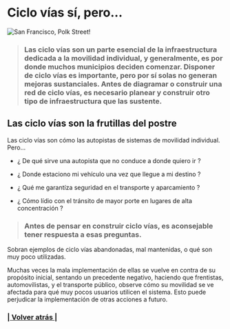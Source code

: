 # Ciclo vías sí, pero...

![San Francisco, Polk Street](ciudades_que_inspiran.9.png)!

> ### Las ciclo vías son un parte esencial de la infraestructura dedicada a la **movilidad individual**, y generalmente, es por donde muchos municipios deciden comenzar. Disponer de ciclo vías es importante, pero por sí solas no generan mejoras sustanciales. Antes de diagramar o construir una red de ciclo vías, es necesario planear y construir otro tipo de infraestructura que las sustente.

## Las ciclo vías son la frutillas del postre

Las ciclo vías son cómo las autopistas de sistemas de movilidad individual. Pero...

- ¿ De qué sirve una autopista que no conduce a donde quiero ir ?

- ¿ Donde estaciono mi vehículo una vez que llegue a mi destino ?

- ¿ Qué me garantíza seguridad en el transporte y aparcamiento ?

- ¿ Cómo lídio con el tránsito de mayor porte en lugares de alta concentración ?

> ### Antes de pensar en construir ciclo vías, es aconsejable tener respuesta a esas preguntas.

Sobran ejemplos de ciclo vías abandonadas, mal mantenidas, o qué son muy poco utilizadas.

Muchas veces la mala implementación de ellas se vuelve en contra de su propósito inicial, sentando un precedente negativo, haciendo que frentistas, automovilistas, y el transporte público, observe cómo su movilidad se ve afectada para qué muy pocos usuarios utilicen el sistema. Esto puede perjudicar la implementación de otras acciones a futuro.

<!-- Botón para volver al home -->

### [| Volver atrás |](https://galiprandi.github.io/ciudades-sostenibles/)
